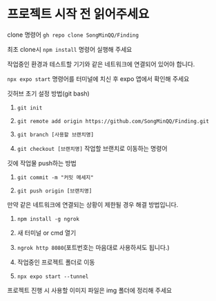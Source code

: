 # 프로젝트 시작 전 읽어주세요

clone 명령어 ```gh repo clone SongMinQQ/Finding```

최초 clone시 ```npm install``` 명령어 실행해 주세요

작업중인 환경과 테스트할 기기와 같은 네트워크에 연결되어 있어야 합니다.

```npx expo start``` 명령어를 터미널에 치신 후 expo 앱에서 확인해 주세요

깃허브 초기 설정 방법(git bash)

1. ```git init```

2. ```git remote add origin https://github.com/SongMinQQ/Finding.git```

3. ```git branch [사용할 브랜치명]```

4. ```git checkout [브랜치명]``` 작업할 브랜치로 이동하는 명령어

깃에 작업물 push하는 방법

1. ```git commit -m "커밋 메세지"```

2. ```git push origin [브랜치명]```

만약 같은 네트워크에 연결되는 상황이 제한될 경우 해결 방법입니다.

1. ```npm install -g ngrok```

2. 새 터미널 or cmd 열기

3. ```ngrok http 8080```(포트번호는 마음대로 사용하셔도 됩니다.)

4. 작업중인 프로젝트 폴더로 이동

5. ```npx expo start --tunnel```

프로젝트 진행 시 사용할 이미지 파일은 img 폴더에 정리해 주세요
